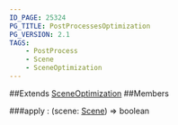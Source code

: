 ```yaml
---
ID_PAGE: 25324
PG_TITLE: PostProcessesOptimization
PG_VERSION: 2.1
TAGS:
    - PostProcess
    - Scene
    - SceneOptimization
---
```






##Extends
 [SceneOptimization](/classes/SceneOptimization)
##Members

###apply : (scene: [Scene](/classes/Scene)) =&gt; boolean



